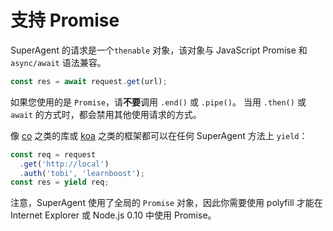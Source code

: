 # 支持 Promise

SuperAgent 的请求是一个`thenable` 对象，该对象与 JavaScript Promise 和 `async/await` 语法兼容。

```js
const res = await request.get(url);
```

如果您使用的是 `Promise`，请**不要**调用 `.end()` 或 `.pipe()`。 当用 `.then()` 或 `await` 的方式时，都会禁用其他使用请求的方式。

像 [co](https://github.com/tj/co) 之类的库或 [koa](https://github.com/koajs/koa) 之类的框架都可以在任何 SuperAgent 方法上 `yield`：

```js
const req = request
  .get('http://local')
  .auth('tobi', 'learnboost');
const res = yield req;
```

注意，SuperAgent 使用了全局的 `Promise` 对象，因此你需要使用 polyfill 才能在 Internet Explorer 或 Node.js 0.10 中使用 Promise。
